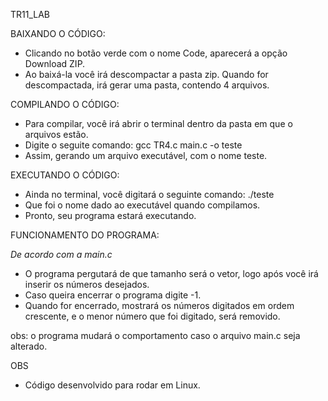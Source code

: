 TR11_LAB

BAIXANDO O CÓDIGO:

- Clicando no botão verde com o nome Code, aparecerá a opção Download ZIP.
- Ao baixá-la você irá descompactar a pasta zip. Quando for descompactada, irá gerar uma pasta, contendo 4 arquivos.

COMPILANDO O CÓDIGO:

- Para compilar, você irá abrir o terminal dentro da pasta em que o arquivos estão.
- Digite o seguite comando: gcc TR4.c main.c -o teste
- Assim, gerando um arquivo executável, com o nome teste.

EXECUTANDO O CÓDIGO:

- Ainda no terminal, você digitará o seguinte comando: ./teste
- Que foi o nome dado ao executável quando compilamos.
- Pronto, seu programa estará executando.

FUNCIONAMENTO DO PROGRAMA:

*De acordo com a main.c*

- O programa pergutará de que tamanho será o vetor, logo após você irá inserir os números desejados.
- Caso queira encerrar o programa digite -1.
- Quando for encerrado, mostrará os números digitados em ordem crescente, e o menor número que foi digitado, será removido.

obs: o programa mudará o comportamento caso o arquivo main.c seja alterado.

OBS

- Código desenvolvido para rodar em Linux.

